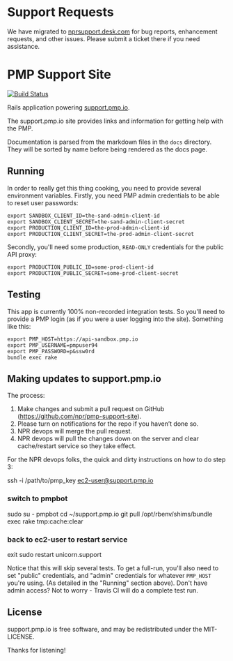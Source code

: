 # Support Requests
We have migrated to [nprsupport.desk.com](https://nprsupport.desk.com/) for bug reports, enhancement requests, and other issues. Please submit a ticket there if you need assistance.

# PMP Support Site

[![Build Status](https://travis-ci.org/npr/pmp-support-site.svg?branch=master)](https://travis-ci.org/npr/pmp-support-site)

Rails application powering [support.pmp.io](https://support.pmp.io).

The support.pmp.io site provides links and information for getting help with the PMP.

Documentation is parsed from the markdown files in the `docs` directory.  They will be sorted by name before being rendered as the docs page.

## Running

In order to really get this thing cooking, you need to provide several environment variables.  Firstly, you need PMP admin credentials to be able to reset user passwords:

```
export SANDBOX_CLIENT_ID=the-sand-admin-client-id
export SANDBOX_CLIENT_SECRET=the-sand-admin-client-secret
export PRODUCTION_CLIENT_ID=the-prod-admin-client-id
export PRODUCTION_CLIENT_SECRET=the-prod-admin-client-secret
```

Secondly, you'll need some production, `READ-ONLY` credentials for the public API proxy:

```
export PRODUCTION_PUBLIC_ID=some-prod-client-id
export PRODUCTION_PUBLIC_SECRET=some-prod-client-secret
```

## Testing

This app is currently 100% non-recorded integration tests.  So you'll need to provide a PMP login (as if you were a user logging into the site).  Something like this:

```
export PMP_HOST=https://api-sandbox.pmp.io
export PMP_USERNAME=pmpuser94
export PMP_PASSWORD=p&ssw0rd
bundle exec rake
```

## Making updates to support.pmp.io

The process: 
1. Make changes and submit a pull request on GitHub (https://github.com/npr/pmp-support-site). 
2. Please turn on notifications for the repo if you haven’t done so.
3. NPR devops will merge the pull request.
4. NPR devops will pull the changes down on the server and clear cache/restart service so they take effect.

For the NPR devops folks, the quick and dirty instructions on how to do step 3:

ssh -i /path/to/pmp_key ec2-user@support.pmp.io

### switch to pmpbot
sudo su - pmpbot
cd ~/support.pmp.io
git pull
/opt/rbenv/shims/bundle exec rake tmp:cache:clear

### back to ec2-user to restart service
exit
sudo restart unicorn.support

Notice that this will skip several tests.  To get a full-run, you'll also need to set "public" credentials, and "admin" credentials for whatever `PMP_HOST` you're using.  (As detailed in the "Running" section above).  Don't have admin access?  Not to worry - Travis CI will do a complete test run.

## License

support.pmp.io is free software, and may be redistributed under the MIT-LICENSE.

Thanks for listening!
